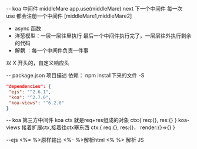 -- koa 中间件 middleMare
app.use(middleMare)
next 下一个中间件
每一次 use 都会注册一个中间件
[middleMare1,middleMare2]
  - async 函数
  - 洋葱模型：一层一层往里执行 最后一个中间件执行完了，一层层往外执行剩余的代码
  - 解耦 ：每一个中间件负责一件事


以 X 开头的，自定义响应头

-- package.json 项目描述
   依赖： npm install下来的文件
   -S
   ```json
   "dependencies": {
    "ejs": "^2.6.1",
    "koa": "^2.7.0",
    "koa-views": "^6.2.0"
  }
  ```

-- koa 第三方中间件
koa ctx 就是req+res组成的对象
ctx:{
    req:{},
    res:{}
}
koa-views
接着扩展ctx,接着往ctx塞东西
ctx:{
    req:{},
    res:{}，
    render:{}=>{}
}

--ejs
  <%= %>原样输出
  <%- %>解析html
  <% %> 解析 JS